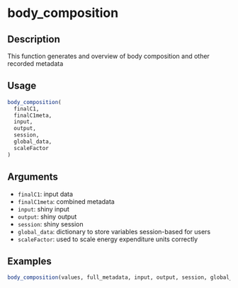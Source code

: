 # body_composition

## Description

This function generates and overview of body composition and other recorded metadata

## Usage

```r
body_composition(
  finalC1,
  finalC1meta,
  input,
  output,
  session,
  global_data,
  scaleFactor
)
```

## Arguments

* `finalC1`: input data
* `finalC1meta`: combined metadata
* `input`: shiny input
* `output`: shiny output
* `session`: shiny session
* `global_data`: dictionary to store variables session-based for users
* `scaleFactor`: used to scale energy expenditure units correctly

## Examples

```r
body_composition(values, full_metadata, input, output, session, global_data, 1)
```

